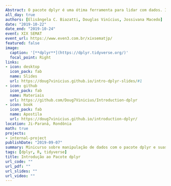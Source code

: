 ```yaml
---
Abstract: O pacote dplyr é uma ótima ferramenta para lidar com dados. Isso torna seu processo de análise de dados muito mais eficiente. Melhor ainda, é bastante simples de aprender e começar a se candidatar imediatamente ao seu emprego! Muitas vezes, com apenas algumas linhas elegantes de código, seus dados ficam muito mais fáceis de dissecar e analisar. 
all_day: true
authors: [Elisângela C. Biazatti, Douglas Vinícius, Jossivana Macedo]
date: "2019-10-22"
date_end: "2019-10-24"
event: XIX SEMAT 
event_url: https://www.even3.com.br/xixsematjp/
featured: false
image:
  caption: '[**dplyr**](https://dplyr.tidyverse.org/)'
  focal_point: Right
links:
- icon: desktop
  icon_pack: fab
  name: Slides
  url: https://doug7vinicius.github.io/intro-dplyr-slides/#1
- icon: github
  icon_pack: fab
  name: Materiais
  url: https://github.com/Doug7Vinicius/Introduction-dplyr
- icon: book
  icon_pack: fab
  name: Apostila
  url: https://doug7vinicius.github.io/introduction-dplyr/
location: Ji-Paraná, Rondônia
math: true
projects:
- internal-project
publishDate: "2019-09-07"
summary: Minicurso sobre manipulação de dados com o pacote dplyr e suas funções básicas.
tags: [dplyr, R, tidyverse]
title: Introdução ao Pacote dplyr
url_code: ""
url_pdf: ""
url_slides: ""
url_video: ""
---
```




